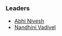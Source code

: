### Leaders
* [Abhi Nivesh](mailto:abhi.nivesh@owasp.org)
* [Nandhini Vadivel](mailto:nandhini.vadivel@owsp.org)

